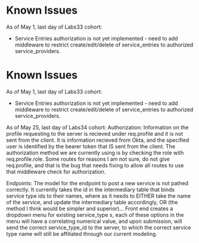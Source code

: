 # Known Issues
As of May 1, last day of Labs33 cohort:
- Service Entries authorization is not yet implemented - need to add middleware to restrict create/edit/delete of service_entries to authorized service_providers. 

# Known Issues
As of May 1, last day of Labs33 cohort:
- Service Entries authorization is not yet implemented - need to add middleware to restrict create/edit/delete of service_entries to authorized service_providers. 

As of May 25, last day of Labs34 cohort:
Authorization:
Information on the profile requesting to the server is recieved under req.profile and it is not sent from the client. It is information recieved from Okta, and the specified user is identified by the bearer token that IS sent from the client. The authorization method we are currently using is by checking the role with req.profile.role.
Some routes for reasons I am not sure, do not give req.profile, and that is the bug that needs fixing to allow all routes to use that middleware check for authorization.


Endpoints:
The model for the endpoint to post a new service is not pathed correctly. It currently takes the id in the intermediary table that binds service type ids to their names, where as it needs to EITHER take the name of the service, and update the intermediary table accordingly, OR (the method I think would be simpler and superior)...
Front end creates a dropdown menu for existing service_type s, each of these options in the menu will have a correlating numerical value, and upon submission, will send the correct service_type_id to the server, to which the correct service type name will still be affiliated through our current modeling.